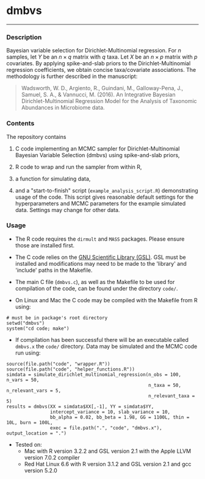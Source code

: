 dmbvs
===

---

### Description

Bayesian variable selection for Dirichlet-Multinomial regression. For $n$ 
samples, let $Y$ be an $n \times q$ matrix with $q$ taxa. Let $X$ be an 
$n \times p$ matrix with $p$ covariates. By applying spike-and-slab priors to 
the Dirichlet-Multinomial regression coefficients, we obtain concise 
taxa/covariate associations. The methodology is further described in the 
manuscript:

> Wadsworth, W. D., Argiento, R., Guindani, M., Galloway-Pena, J., Samuel, S. A., & 
> Vannucci, M. (2016). An Integrative Bayesian Dirichlet-Multinomial Regression 
> Model for the Analysis of Taxonomic Abundances in Microbiome data.

### Contents

The repository contains 

1. C code implementing an MCMC sampler for Dirichlet-Multinomial Bayesian 
Variable Selection (dmbvs) using spike-and-slab priors, 

2. R code to wrap and run the sampler from within R, 

3. a function for simulating data, 

4. and a "start-to-finish" script (`example_analysis_script.R`) demonstrating 
usage of the code. This script gives reasonable default settings for the 
hyperparameters and MCMC parameters for the example simulated data. Settings may 
change for other data.

### Usage

* The R code requires the `dirmult` and `MASS` packages. Please ensure those are 
installed first. 

* The C code relies on the [GNU Scientific Library (GSL)](https://www.gnu.org/software/gsl/). 
GSL must be installed and modifications may need to be made to the 'library' 
and 'include' paths in the Makefile.

* The main C file (`dmbvs.c`), as well as the Makefile to be used for compilation 
of the code, can be found under the directory `code/`.

* On Linux and Mac the C code may be compiled with the Makefile from R using:

```{r}
# must be in package's root directory
setwd("dmbvs")
system("cd code; make")
```

* If compilation has been successful there will be an executable called `dmbvs.x` 
the `code/` directory. Data may be simulated and the MCMC code run using:

```{r}
source(file.path("code", "wrapper.R"))
source(file.path("code", "helper_functions.R"))
simdata = simulate_dirichlet_multinomial_regression(n_obs = 100, n_vars = 50,
                                                    n_taxa = 50, n_relevant_vars = 5,
                                                    n_relevant_taxa = 5)
results = dmbvs(XX = simdata$XX[,-1], YY = simdata$YY, 
                intercept_variance = 10, slab_variance = 10, 
                bb_alpha = 0.02, bb_beta = 1.98, GG = 1100L, thin = 10L, burn = 100L,
                exec = file.path(".", "code", "dmbvs.x"), output_location = ".")
```

* Tested on:
    * Mac with R version 3.2.2 and GSL version 2.1 with the Apple LLVM version 
    7.0.2 compiler
    * Red Hat Linux 6.6 with R version 3.1.2 and GSL version 2.1 and gcc 
    version 5.2.0


